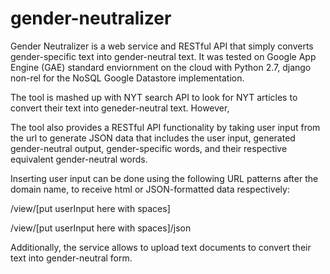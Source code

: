 # gender-neutralizer
Gender Neutralizer is a web service and RESTful API that simply converts gender-specific text into gender-neutral text. It was tested on Google App Engine (GAE) standard enviornment on the cloud with Python 2.7, django non-rel for the NoSQL Google Datastore implementation.

The tool is mashed up with NYT search API to look for NYT articles to convert their text into geneder-neutral text. However, 

The tool also provides a RESTful API functionality by taking user input from the url to generate JSON data that includes the user input, generated gender-neutral output, gender-specific words, and their respective equivalent gender-neutral words.

Inserting user input can be done using the following URL patterns after the domain name, to receive html or JSON-formatted data respectively: 
 
 /view/[put userInput here with spaces]

 /view/[put userInput here with spaces]/json

Additionally, the service allows to upload text documents to convert their text into gender-neutral form.
